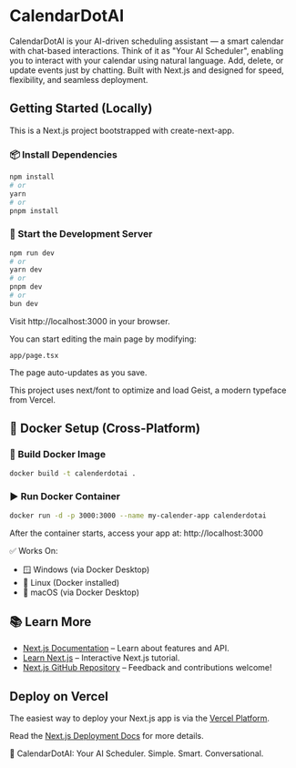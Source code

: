 
# CalendarDotAI 

CalendarDotAI is your AI-driven scheduling assistant — a smart calendar with chat-based interactions. Think of it as "Your AI Scheduler", enabling you to interact with your calendar using natural language. Add, delete, or update events just by chatting. Built with Next.js and designed for speed, flexibility, and seamless deployment.

##  Getting Started (Locally)

This is a Next.js project bootstrapped with create-next-app.

### 📦 Install Dependencies

```bash
npm install
# or
yarn
# or
pnpm install
```

### 🧪 Start the Development Server

```bash
npm run dev
# or
yarn dev
# or
pnpm dev
# or
bun dev
```

Visit http://localhost:3000 in your browser.

You can start editing the main page by modifying:

`app/page.tsx`

The page auto-updates as you save.

This project uses next/font to optimize and load Geist, a modern typeface from Vercel.

## 🐳 Docker Setup (Cross-Platform)

### 📌 Build Docker Image

```bash
docker build -t calenderdotai .
```

### ▶️ Run Docker Container

```bash
docker run -d -p 3000:3000 --name my-calender-app calenderdotai
```

After the container starts, access your app at: http://localhost:3000

✅ Works On:

- 🪟 Windows (via Docker Desktop)
- 🐧 Linux (Docker installed)
- 🍎 macOS (via Docker Desktop)

## 📚 Learn More

- [Next.js Documentation](https://nextjs.org/docs) – Learn about features and API.
- [Learn Next.js](https://nextjs.org/learn) – Interactive Next.js tutorial.
- [Next.js GitHub Repository](https://github.com/vercel/next.js) – Feedback and contributions welcome!

##  Deploy on Vercel

The easiest way to deploy your Next.js app is via the [Vercel Platform](https://vercel.com/new?utm_medium=default-template&filter=next.js&utm_source=create-next-app&utm_campaign=create-next-app-readme).

Read the [Next.js Deployment Docs](https://nextjs.org/docs/deployment) for more details.

🧠 CalendarDotAI: Your AI Scheduler. Simple. Smart. Conversational.
